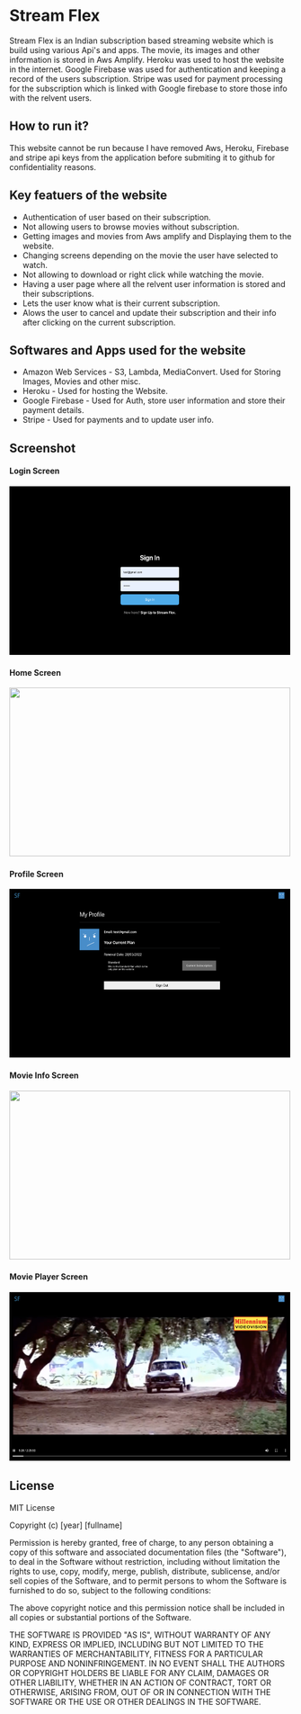 # Stream Flex
Stream Flex is an Indian subscription based streaming website which is build using various Api's and apps. The movie, its images and other information is stored in Aws Amplify. Heroku was used to host the website in the internet. Google Firebase was used for authentication and keeping a record of the users subscription. Stripe was used for payment processing for the subscription which is linked with Google firebase to store those info with the relvent users. 

## How to run it?
This website cannot be run because I have removed Aws, Heroku, Firebase and stripe api keys from the application before submiting it to github for confidentiality reasons. 

## Key featuers of the website
- Authentication of user based on their subscription. 
- Not allowing users to browse movies without subscription.
- Getting images and movies from Aws amplify and Displaying them to the website.
- Changing screens depending on the movie the user have selected to watch.
- Not allowing to download or right click while watching the movie.
- Having a user page where all the relvent user information is stored and their subscriptions.
- Lets the user know what is their current subscription.
- Alows the user to cancel and update their subscription and their info after clicking on the current subscription.

## Softwares and Apps used for the website
- Amazon Web Services - S3, Lambda, MediaConvert. Used for Storing Images, Movies and other misc.
- Heroku - Used for hosting the Website.
- Google Firebase - Used for Auth, store user information and store their payment details.
- Stripe - Used for payments and to update user info.

## Screenshot 
#### Login Screen
<img src="https://github.com/Sooryasanand/Indian-Streaming-Service/blob/main/Screenshot/Screen%20Shot%202022-03-07%20at%2011.52.04%20am.png" width="500" height="300">

#### Home Screen
<img src="https://github.com/Sooryasanand/Indian-Streaming-Service/blob/main/Screenshot/Screen%20Shot%202022-03-07%20at%2011.52.12%20am.png" width="500" height="300">

#### Profile Screen
<img src="https://github.com/Sooryasanand/Indian-Streaming-Service/blob/main/Screenshot/Screen%20Shot%202022-03-07%20at%2011.52.21%20am.png" width="500" height="300">

#### Movie Info Screen
<img src="https://github.com/Sooryasanand/Indian-Streaming-Service/blob/main/Screenshot/Screen%20Shot%202022-03-07%20at%2011.52.27%20am.png" width="500" height="300">

#### Movie Player Screen
<img src="https://github.com/Sooryasanand/Indian-Streaming-Service/blob/main/Screenshot/Screen%20Shot%202022-03-07%20at%2011.52.39%20am.png" width="500" height="300">

## License
MIT License

Copyright (c) [year] [fullname]

Permission is hereby granted, free of charge, to any person obtaining a copy
of this software and associated documentation files (the "Software"), to deal
in the Software without restriction, including without limitation the rights
to use, copy, modify, merge, publish, distribute, sublicense, and/or sell
copies of the Software, and to permit persons to whom the Software is
furnished to do so, subject to the following conditions:

The above copyright notice and this permission notice shall be included in all
copies or substantial portions of the Software.

THE SOFTWARE IS PROVIDED "AS IS", WITHOUT WARRANTY OF ANY KIND, EXPRESS OR
IMPLIED, INCLUDING BUT NOT LIMITED TO THE WARRANTIES OF MERCHANTABILITY,
FITNESS FOR A PARTICULAR PURPOSE AND NONINFRINGEMENT. IN NO EVENT SHALL THE
AUTHORS OR COPYRIGHT HOLDERS BE LIABLE FOR ANY CLAIM, DAMAGES OR OTHER
LIABILITY, WHETHER IN AN ACTION OF CONTRACT, TORT OR OTHERWISE, ARISING FROM,
OUT OF OR IN CONNECTION WITH THE SOFTWARE OR THE USE OR OTHER DEALINGS IN THE
SOFTWARE.

